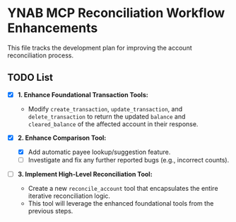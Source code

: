 # YNAB MCP Reconciliation Workflow Enhancements

This file tracks the development plan for improving the account reconciliation process.

## TODO List

- [x] **1. Enhance Foundational Transaction Tools:**
  - Modify `create_transaction`, `update_transaction`, and `delete_transaction` to return the updated `balance` and `cleared_balance` of the affected account in their response.

- [x] **2. Enhance Comparison Tool:**
  - [x] Add automatic payee lookup/suggestion feature.
  - [ ] Investigate and fix any further reported bugs (e.g., incorrect counts).

- [ ] **3. Implement High-Level Reconciliation Tool:**
  - Create a new `reconcile_account` tool that encapsulates the entire iterative reconciliation logic.
  - This tool will leverage the enhanced foundational tools from the previous steps.
